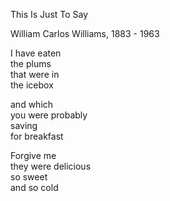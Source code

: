 This Is Just To Say

William Carlos Williams, 1883 - 1963

I have eaten \
the plums \
that were in \
the icebox

and which \
you were probably  \
saving \
for breakfast

Forgive me \
they were delicious \
so sweet \
and so cold

